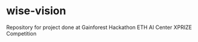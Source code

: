 # wise-vision
Repository for project done at Gainforest Hackathon ETH AI  Center XPRIZE Competition
